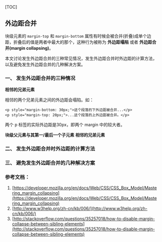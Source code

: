 [TOC]

## 外边距合并

块级元素的 `margin-top` 和 `margin-bottom` 属性有时候会被合并(折叠)成单个边距，折叠后的值是两者中最大的那个，这种行为被称为 **外边距塌陷** 或者 **外边距合并(margin collapsing)**。

本文讨论发生外边距合并的三种常见情况，发生外边距合并时外边距的计算方法，以及避免发生外边距合并的几种解决方案。

### 一、 发生外边距合并的三种情况

**相邻的兄弟元素**

相邻的两个兄弟元素之间的外边距会塌陷。如：

```
<p style="margin-bottom: 30px;">这个段落的下外边距被合并...</p>
<p style="margin-top: 20px;">...这个段落的上外边距被合并。</p>
```

两个 p 标签的实际外边距是30px，即两个 margin 中的较大者。

**块级父元素与其第一/最后一个子元素**
**相邻的兄弟元素**

### 二、 发生外边距合并时外边距的计算方法

### 三、 避免发生外边距合并的几种解决方案

### 参考文档：

1. [https://developer.mozilla.org/en/docs/Web/CSS/CSS_Box_Model/Mastering_margin_collapsing](https://developer.mozilla.org/en/docs/Web/CSS/CSS_Box_Model/Mastering_margin_collapsing)
2. [http://www.w3help.org/zh-cn/kb/006/](http://www.w3help.org/zh-cn/kb/006/)
3. [http://stackoverflow.com/questions/35257018/how-to-disable-margin-collapse-between-sibling-elements](http://stackoverflow.com/questions/35257018/how-to-disable-margin-collapse-between-sibling-elements)